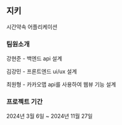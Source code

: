 ## 지키

시간약속 어플리케이션

### 팀원소개

강현준 - 백엔드 api 설계

김강민 - 프론트엔드 ui/ux 설계

최원형 - 카카오맵 api를 사용하여 웹뷰 기능 설계

### 프로젝트 기간

2024년 3월 6일 ~ 2024년 11월 27일
